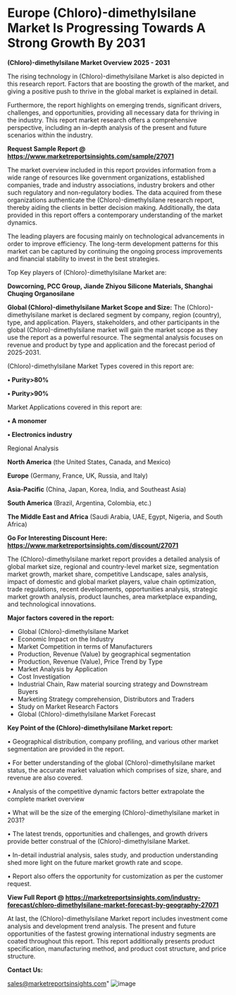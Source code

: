  # Europe (Chloro)-dimethylsilane Market Is Progressing Towards A Strong Growth By 2031

<Strong> (Chloro)-dimethylsilane Market Overview 2025 - 2031</strong>

The rising technology in (Chloro)-dimethylsilane Market is also depicted in this research report. Factors that are boosting the growth of the market, and giving a positive push to thrive in the global market is explained in detail.

Furthermore, the report highlights on emerging trends, significant drivers, challenges, and opportunities, providing all necessary data for thriving in the industry. This report market research offers a comprehensive perspective, including an in-depth analysis of the present and future scenarios within the industry.

<strong>Request Sample Report @ <a href=https://www.marketreportsinsights.com/sample/27071>https://www.marketreportsinsights.com/sample/27071</a></strong>

The market overview included in this report provides information from a wide range of resources like government organizations, established companies, trade and industry associations, industry brokers and other such regulatory and non-regulatory bodies. The data acquired from these organizations authenticate the (Chloro)-dimethylsilane research report, thereby aiding the clients in better decision making. Additionally, the data provided in this report offers a contemporary understanding of the market dynamics.

The leading players are focusing mainly on technological advancements in order to improve efficiency. The long-term development patterns for this market can be captured by continuing the ongoing process improvements and financial stability to invest in the best strategies.

Top Key players of (Chloro)-dimethylsilane Market are:

<strong>Dowcorning, PCC Group, Jiande Zhiyou Silicone Materials, Shanghai Chuqing Organosilane</strong>

<strong><b>Global (Chloro)-dimethylsilane Market Scope and Size:</b></strong>
The (Chloro)-dimethylsilane market is declared segment by company, region (country), type, and application. Players, stakeholders, and other participants in the global (Chloro)-dimethylsilane market will gain the market scope as they use the report as a powerful resource. The segmental analysis focuses on revenue and product by type and application and the forecast period of 2025-2031.

(Chloro)-dimethylsilane Market Types covered in this report are:

<strong>• Purity>80%

• Purity>90%</strong>

Market Applications covered in this report are:

<strong>• A monomer

• Electronics industry</strong> 

Regional Analysis

<strong>North America</strong> (the United States, Canada, and Mexico)

<strong>Europe</strong> (Germany, France, UK, Russia, and Italy)

<strong>Asia-Pacific</strong> (China, Japan, Korea, India, and Southeast Asia)

<strong>South America</strong> (Brazil, Argentina, Colombia, etc.)

<strong>The Middle East and Africa</strong> (Saudi Arabia, UAE, Egypt, Nigeria, and South Africa)

<strong>Go For Interesting Discount Here: <a href=https://www.marketreportsinsights.com/discount/27071>https://www.marketreportsinsights.com/discount/27071</a></strong>

The (Chloro)-dimethylsilane market report provides a detailed analysis of global market size, regional and country-level market size, segmentation market growth, market share, competitive Landscape, sales analysis, impact of domestic and global market players, value chain optimization, trade regulations, recent developments, opportunities analysis, strategic market growth analysis, product launches, area marketplace expanding, and technological innovations.

<strong><b>Major factors covered in the report:</b></strong>
<ul>
  <li>Global (Chloro)-dimethylsilane Market </li>
  <li>Economic Impact on the Industry</li>
  <li>Market Competition in terms of Manufacturers</li>
  <li>Production, Revenue (Value) by geographical segmentation</li>
  <li>Production, Revenue (Value), Price Trend by Type</li>
  <li>Market Analysis by Application</li>
  <li>Cost Investigation</li>
  <li>Industrial Chain, Raw material sourcing strategy and Downstream Buyers</li>
  <li>Marketing Strategy comprehension, Distributors and Traders</li>
  <li>Study on Market Research Factors</li>
  <li>Global (Chloro)-dimethylsilane Market Forecast</li>
</ul>

<strong><b>Key Point of the (Chloro)-dimethylsilane Market report:</b></strong>

• Geographical distribution, company profiling, and various other market segmentation are provided in the report.

• For better understanding of the global (Chloro)-dimethylsilane market status, the accurate market valuation which comprises of size, share, and revenue are also covered.

• Analysis of the competitive dynamic factors better extrapolate the complete market overview

• What will be the size of the emerging (Chloro)-dimethylsilane market in 2031?

• The latest trends, opportunities and challenges, and growth drivers provide better construal of the (Chloro)-dimethylsilane Market.

• In-detail industrial analysis, sales study, and production understanding shed more light on the future market growth rate and scope.

• Report also offers the opportunity for customization as per the customer request.

<strong><b>View Full Report @ <a href=https://marketreportsinsights.com/industry-forecast/chloro-dimethylsilane-market-forecast-by-geography-27071>https://marketreportsinsights.com/industry-forecast/chloro-dimethylsilane-market-forecast-by-geography-27071</a></b></strong>


At last, the (Chloro)-dimethylsilane Market report includes investment come analysis and development trend analysis. The present and future opportunities of the fastest growing international industry segments are coated throughout this report. This report additionally presents product specification, manufacturing method, and product cost structure, and price structure.

<strong>Contact Us:</strong>

sales@marketreportsinsights.com"
![image](https://github.com/user-attachments/assets/c230399f-cca8-48cd-8f5e-c7ee97edb8ff)
